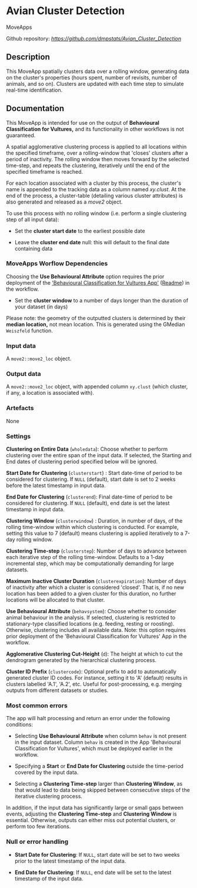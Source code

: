 # Avian Cluster Detection

MoveApps

Github repository: *https://github.com/dmpstats/Avian_Cluster_Detection*

## Description

This MoveApp spatially clusters data over a rolling window, generating data on the cluster's properties (hours spent, number of revisits, number of animals, and so on). Clusters are updated with each time step to simulate real-time identification.

## Documentation

This MoveApp is intended for use on the output of **Behavioural Classification for Vultures,** and its functionality in other workflows is not guaranteed.

A spatial agglomerative clustering process is applied to all locations within the specified timeframe, over a rolling-window that 'closes' clusters after a period of inactivity. The rolling window then moves forward by the selected time-step, and repeats the clustering, iteratively until the end of the specified timeframe is reached.

For each location associated with a cluster by this process, the cluster's name is appended to the tracking data as a column named *xy.clust*. At the end of the process, a cluster-table (detailing various cluster attributes) is also generated and released as a *move2* object.

To use this process with no rolling window (i.e. perform a single clustering step of all input data):

-   Set the **cluster start date** to the earliest possible date

-   Leave the **cluster end date** null: this will default to the final date containing data
### MoveApps Worflow Dependencies

Choosing the **Use Behavioural Attribute** option requires the prior deployment of the ['Behavioural Classification for Vultures App'](https://www.moveapps.org/apps/browser/44bb2ffa-7d40-4fad-bff5-1269995ba1a2) ([Readme](https://github.com/dmpstats/Behavioural_Classification_for_Vultures)) in the workflow.

-   Set the **cluster window** to a number of days longer than the duration of your dataset (in days)

Please note: the geometry of the outputted clusters is determined by their **median location,** not mean location. This is generated using the GMedian `Weiszfeld` function.

### Input data

A `move2::move2_loc` object.

### Output data

A `move2::move2_loc` object, with appended column `xy.clust` (which cluster, if any, a location is associated with).

### Artefacts

None

### Settings


**Clustering on Entire Data** (`wholedata`): Choose whether to perform clustering over the entire span of the input data. If selected, the Starting and End dates of clustering period specified below will be ignored.

**Start Date for Clustering** (`clusterstart`) : Start date-time of period to be considered for clustering. If `NULL` (default), start date is set to 2 weeks before the latest timestamp in input data. 

**End Date for Clustering** (`clusterend`): Final date-time of period to be considered for clustering. If `NULL` (default), end date is set the latest timestamp in input data.

**Clustering Window** (`clusterwindow`) : Duration, in number of days, of the rolling time-window within which clustering is conducted. For example, setting this value to 7 (default) means clustering is applied iteratively to a 7-day rolling window.

**Clustering Time-step** (`clusterstep`): Number of days to advance between each iterative step of the rolling time-window. Defaults to a 1-day incremental step, which may be computationally demanding for large datasets. 

**Maximum Inactive Cluster Duration** (`clusterexpiration`): Number of days of inactivity after which a cluster is considered 'closed'. That is, if no new location has been added to a given cluster for this duration, no further locations will be allocated to that cluster.

**Use Behavioural Attribute** (`behavsystem`): Choose whether to consider animal behaviour in the analysis. If selected, clustering is restricted to stationary-type classified locations (e.g. feeding, resting or roosting). Otherwise, clustering includes all available data. Note: this option requires prior deployment of the 'Behavioural Classification for Vultures' App in the workflow.

**Agglomerative Clustering Cut-Height** (`d`): The height at which to cut the dendrogram generated by the hierarchical clustering process.

**Cluster ID Prefix** (`clustercode`): Optional prefix to add to automatically generated cluster ID codes. For instance, setting it to 'A' (default) results in clusters labelled 'A.1', 'A.2', etc. Useful for post-processing, e.g. merging outputs from different datasets or studies.



### Most common errors

The app will halt processing and return an error under the following conditions:

- Selecting **Use Behavioural Attribute** when column `behav` is not present in the input dataset. Column `behav` is created in the App 'Behavioural Classification for Vultures', which must be deployed earlier in the workflow.

- Specifying a **Start** or **End Date for Clustering** outside the time-period covered by the input data.

- Selecting a **Clustering Time-step** larger than **Clustering Window**, as that would lead to data being skipped between consecutive steps of the iterative clustering process.

In addition, if the input data has significantly large or small gaps between events, adjusting the **Clustering Time-step** and **Clustering Window** is essential. Otherwise, outputs can either miss out potential clusters, or perform too few iterations.


### Null or error handling

- **Start Date for Clustering**: If `NULL`, start date will be set to two weeks prior to the latest timestamp of the input data.

- **End Date for Clustering**: If `NULL`, end date will be set to the latest timestamp of the input data.
